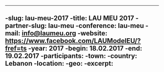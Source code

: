 ----
-slug: lau-meu-2017
-title: LAU MEU 2017
-partner-slug: lau-meu
-conference: lau-meu
-mail: info@laumeu.org
-website: https://www.facebook.com/LAUModelEU/?fref=ts
-year: 2017
-begin: 18.02.2017
-end: 19.02.2017
-participants:
-town: 
-country: Lebanon
-location: 
-geo: 
-excerpt: 
----

